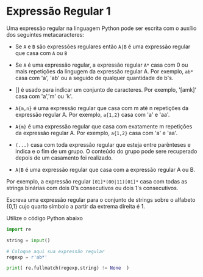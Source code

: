 # Expressão Regular 1
 
Uma expressão regular na linguagem Python pode ser escrita com o auxílio dos seguintes metacaracteres:

* Se `A` e `B` são expressões regulares então `A|B` é uma expressão regular que casa com `A` ou `B`

* Se `A` é uma expressão regular, a expressão regular `A*` casa com 0 ou mais repetições da lingugem da expressão regular A. Por exemplo, `ab*` casa com 'a', 'ab' ou a seguido de qualquer quantidade de b's.

* [] é usado para indicar um conjunto de caracteres. Por exemplo, '[amk]' casa com 'a','m' ou 'k'.

* `A{m,n}` é uma expressão regular que casa com m até n repetições da expressão regular A. Por exemplo, `a{1,2}` casa com 'a' e 'aa'.

* `A{m}` é uma expressão regular que casa com exatamente m repetições da expressão regular A. Por exemplo, `a{1,2}` casa com 'a' e 'aa'.

* `(...)` casa com toda expressão regular que esteja entre parênteses e indica e o fim de um grupo. O conteúdo do grupo pode sere recuperado depois de um casamento foi realizado. 

* `A|B` é uma expressão regular que casa com a expressão regular A ou B.

Por exemplo, a expressão regular `[01]*(00|11)[01]*` casa com todas as strings binárias com dois 0's consecutivos ou dois 1's consecutivos. 


Escreva uma expressão regular para o conjunto de strings sobre o alfabeto \{0,1\} cujo quarto símbolo a partir da extrema direita é 1.
 
Utilize o código Python abaixo
```Python
import re

string = input()

# Coloque aqui sua expressão regular
regexp = r'ab*'

print( re.fullmatch(regexp,string) != None  )

```
